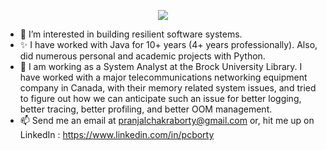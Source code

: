 <p align="center">
  <a href="https://skillicons.dev">
    <img src="https://skillicons.dev/icons?i=java,python,ts,spring,hibernate,tensorflow,kafka,react,aws,git,docker,jenkins,gradle,prometheus,vim" />
  </a>
</p>

- 👀 I’m interested in building resilient software systems.
- ✨ I have worked with Java for 10+ years (4+ years professionally). Also, did numerous personal and academic projects with Python.
- 🌱 I am working as a System Analyst at the Brock University Library. I have worked with a major telecommunications networking equipment company in Canada, with their memory related system issues, and tried to figure out how we can anticipate such an issue for better logging, better tracing, better profiling, and better OOM management.
- 📫 Send me an email at pranjalchakraborty@gmail.com or, hit me up on LinkedIn : https://www.linkedin.com/in/pcborty 

<!---
pranjalcborty/pranjalcborty is a ✨ special ✨ repository because its `README.md` (this file) appears on your GitHub profile.
You can click the Preview link to take a look at your changes.
--->
